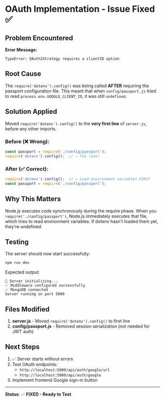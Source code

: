 # OAuth Implementation - Issue Fixed ✅

## Problem Encountered

**Error Message:**
```
TypeError: OAuth2Strategy requires a clientID option
```

## Root Cause

The `require('dotenv').config()` was being called **AFTER** requiring the passport configuration file. This meant that when `config/passport.js` tried to read `process.env.GOOGLE_CLIENT_ID`, it was still `undefined`.

## Solution Applied

Moved `require('dotenv').config()` to the **very first line** of `server.js`, before any other imports.

### Before (❌ Wrong):
```javascript
const passport = require('./config/passport');
require('dotenv').config();  // ← Too late!
```

### After (✅ Correct):
```javascript
require('dotenv').config();  // ← Load environment variables FIRST
const passport = require('./config/passport');
```

## Why This Matters

Node.js executes code synchronously during the require phase. When you `require('./config/passport')`, Node.js immediately executes that file, which tries to read environment variables. If dotenv hasn't loaded them yet, they're undefined.

## Testing

The server should now start successfully:

```bash
npm run dev
```

Expected output:
```
🚀 Server initializing...
✅ Middleware configured successfully
✅ MongoDB connected
Server running on port 5000
```

## Files Modified

1. **server.js** - Moved `require('dotenv').config()` to first line
2. **config/passport.js** - Removed session serialization (not needed for JWT auth)

## Next Steps

1. ✅ Server starts without errors
2. Test OAuth endpoints:
   - `http://localhost:5000/api/auth/google/url`
   - `http://localhost:5000/api/auth/google`
3. Implement frontend Google sign-in button

---

**Status**: ✅ **FIXED - Ready to Test**
